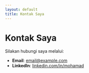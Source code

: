```yaml
---
layout: default
title: Kontak Saya
---
```


# Kontak Saya

Silakan hubungi saya melalui:

- **Email**: [email@example.com](mailto:email@example.com)
- **LinkedIn**: [linkedin.com/in/mohamad](https://linkedin.com/in/mohamad)
